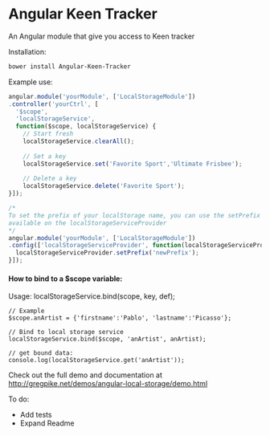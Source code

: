 Angular Keen Tracker
=====================

An Angular module that give you access to Keen tracker

Installation:

```bash
bower install Angular-Keen-Tracker
```

Example use: 

```javascript
angular.module('yourModule', ['LocalStorageModule'])
.controller('yourCtrl', [
  '$scope',
  'localStorageService',
  function($scope, localStorageService) {
    // Start fresh
    localStorageService.clearAll();
    
    // Set a key
    localStorageService.set('Favorite Sport','Ultimate Frisbee');
    
    // Delete a key
    localStorageService.delete('Favorite Sport');
}]);

/*
To set the prefix of your localStorage name, you can use the setPrefix method 
available on the localStorageServiceProvider
*/
angular.module('yourModule', ['LocalStorageModule'])
.config(['localStorageServiceProvider', function(localStorageServiceProvider){
  localStorageServiceProvider.setPrefix('newPrefix');
}]);
```

#### How to bind to a $scope variable:
Usage: localStorageService.bind(scope, key, def);
```
// Example
$scope.anArtist = {'firstname':'Pablo', 'lastname':'Picasso'};

// Bind to local storage service
localStorageService.bind($scope, 'anArtist', anArtist);

// get bound data:
console.log(localStorageService.get('anArtist'));
```

Check out the full demo and documentation at http://gregpike.net/demos/angular-local-storage/demo.html

To do:
- Add tests
- Expand Readme
